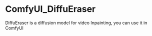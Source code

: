# ComfyUI_DiffuEraser
DiffuEraser is  a diffusion model for video Inpainting, you can use it in ComfyUI

